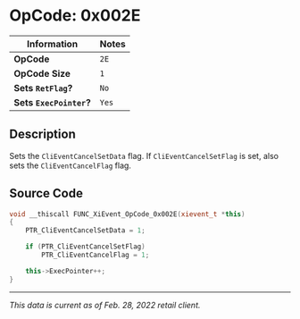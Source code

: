 # OpCode: 0x002E

| Information               | Notes |
|---                        |---    |
| **OpCode**                | `2E`  |
| **OpCode Size**           | `1`   |
| **Sets `RetFlag`?**       | `No`  |
| **Sets `ExecPointer`?**   | `Yes` |

## Description

Sets the `CliEventCancelSetData` flag. If `CliEventCancelSetFlag` is set, also sets the `CliEventCancelFlag` flag.

## Source Code

```cpp
void __thiscall FUNC_XiEvent_OpCode_0x002E(xievent_t *this)
{
    PTR_CliEventCancelSetData = 1;

    if (PTR_CliEventCancelSetFlag)
        PTR_CliEventCancelFlag = 1;

    this->ExecPointer++;
}
```

---

_This data is current as of Feb. 28, 2022 retail client._